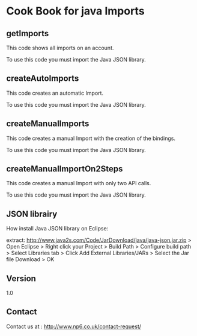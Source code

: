 Cook Book for java Imports
==

getImports
--

This code shows all imports on an account.

To use this code you must import the Java JSON library.

createAutoImports
--

This code creates an automatic Import.

To use this code you must import the Java JSON library.

createManualImports
--

This code creates a manual Import with the creation of the bindings.

To use this code you must import the Java JSON library.

createManualImportOn2Steps
--

This code creates a manual Import with only two API calls.

To use this code you must import the Java JSON library.

JSON librairy
--

How install Java JSON library on Eclipse:

extract: http://www.java2s.com/Code/JarDownload/java/java-json.jar.zip > Open Eclipse > Right click your Project > Build Path > Configure build path > Select Libraries tab > Click Add External Libraries/JARs > Select the Jar file Download > OK

Version
--

1.0

Contact
--

Contact us at : http://www.np6.co.uk/contact-request/
